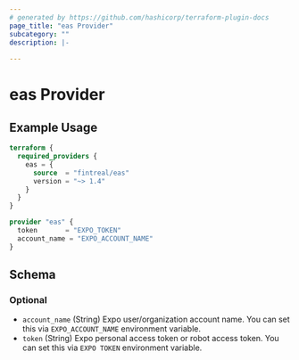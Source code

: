 ```yaml
---
# generated by https://github.com/hashicorp/terraform-plugin-docs
page_title: "eas Provider"
subcategory: ""
description: |-
  
---
```


# eas Provider



## Example Usage

```terraform
terraform {
  required_providers {
    eas = {
      source  = "fintreal/eas"
      version = "~> 1.4"
    }
  }
}

provider "eas" {
  token       = "EXPO_TOKEN"
  account_name = "EXPO_ACCOUNT_NAME"
}
```

<!-- schema generated by tfplugindocs -->
## Schema

### Optional

- `account_name` (String) Expo user/organization account name. You can set this via `EXPO_ACCOUNT_NAME` environment variable.
- `token` (String) Expo personal access token or robot access token. You can set this via `EXPO TOKEN` environment variable.
